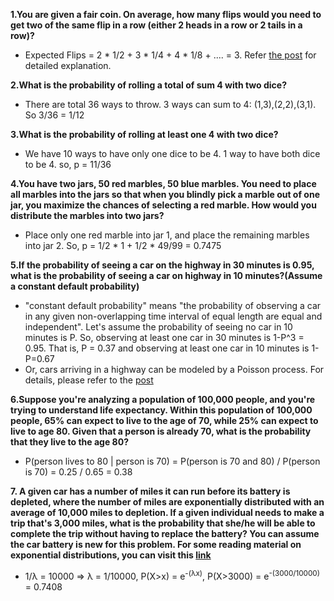 **1.You are given a fair coin. On average, how many flips would you need to get two of the same flip in a row (either 2 heads in a row or 2 tails in a row)?**
* Expected Flips = 2 * 1/2 + 3 * 1/4 + 4 * 1/8 + .... = 3. Refer [the post](https://math.stackexchange.com/questions/112726/tossing-a-fair-coin-until-two-consecutive-tosses-are-the-same) for detailed explanation.

**2.What is the probability of rolling a total of sum 4 with two dice?**
* There are total 36 ways to throw. 3 ways can sum to 4: (1,3),(2,2),(3,1). So 3/36 = 1/12

**3.What is the probability of rolling at least one 4 with two dice?**
* We have 10 ways to have only one dice to be 4. 1 way to have both dice to be 4. so, p = 11/36

**4.You have two jars, 50 red marbles, 50 blue marbles. You need to place all marbles into the jars so that when you blindly pick a marble out of one jar, you maximize the chances of selecting a red marble. How would you distribute the marbles into two jars?**
* Place only one red marble into jar 1, and place the remaining marbles into jar 2. So, p = 1/2 * 1 + 1/2 * 49/99 = 0.7475

**5.If the probability of seeing a car on the highway in 30 minutes is 0.95, what is the probability of seeing a car on highway in 10 minutes?(Assume a constant default probability)**
* "constant default probability" means "the probability of observing a car in any given non-overlapping time interval of equal length are equal and independent". Let's assume the probability of seeing no car in 10 minutes is P. So, observing at least one car in 30 minutes is 1-P^3 = 0.95. That is, P = 0.37 and observing at least one car in 10 minutes is 1-P=0.67
* Or, cars arriving in a highway can be modeled by a Poisson process. For details, please refer to the [post](https://www.quora.com/If-the-probability-of-observing-a-car-in-30-minutes-on-a-highway-is-0-95-what-is-the-probability-of-observing-a-car-in-10-minutes-assuming-constant-default-probability)

**6.Suppose you're analyzing a population of 100,000 people, and you're trying to understand life expectancy. Within this population of 100,000 people, 65% can expect to live to the age of 70, while 25% can expect to live to age 80. Given that a person is already 70, what is the probability that they live to the age 80?**
* P(person lives to 80 | person is 70) = P(person is 70 and 80) / P(person is 70) = 0.25 / 0.65 = 0.38

**7. A given car has a number of miles it can run before its battery is depleted, where the number of miles are exponentially distributed with an average of 10,000 miles to depletion.
If a given individual needs to make a trip that's 3,000 miles, what is the probability that she/he will be able to complete the trip without having to replace the battery? You can assume the car battery is new for this problem.
For some reading material on exponential distributions, you can visit this [link](https://www.probabilitycourse.com/chapter4/4_2_2_exponential.php)**
* 1/λ = 10000 => λ = 1/10000, P(X>x) = e<sup>-(λx)</sup>, P(X>3000) = e<sup>-(3000/10000)</sup> = 0.7408
